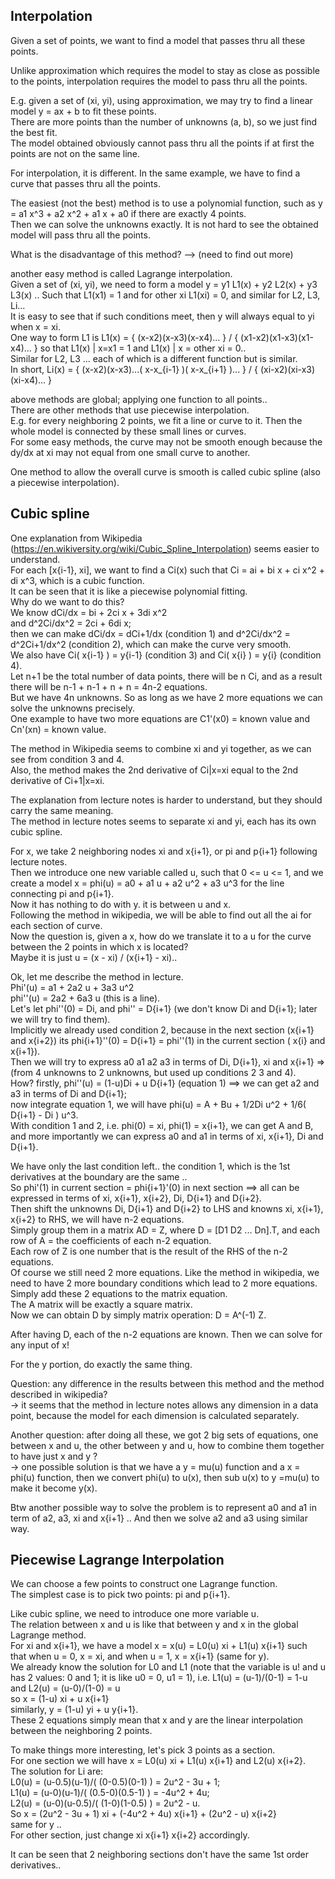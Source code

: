 Interpolation
---------------------------

Given a set of points, we want to find a model that passes thru all these points.

Unlike approximation which requires the model to stay as close as possible to the points,
interpolation requires the model to pass thru all the points.

E.g. given a set of (xi, yi), using approximation, we may try to find a linear model y = ax + b to fit these points.  
There are more points than the number of unknowns (a, b), so we just find the best fit.  
The model obtained obviously cannot pass thru all the points if at first the points are not on the same line.

For interpolation, it is different. 
In the same example, we have to find a curve that passes thru all the points.

The easiest (not the best) method is to use a polynomial function, 
such as y = a1 x^3 + a2 x^2 + a1 x + a0  if there are exactly 4 points.  
Then we can solve the unknowns exactly. 
It is not hard to see the obtained model will pass thru all the points.

What is the disadvantage of this method? 
	--> (need to find out more)

another easy method is called Lagrange interpolation.  
Given a set of (xi, yi), we need to form a model y = y1 L1(x) + y2 L2(x) + y3 L3(x) ..
Such that L1(x1) = 1 and for other xi L1(xi) = 0, and similar for L2, L3, Li...  
It is easy to see that if such conditions meet, then y will always equal to yi when x = xi.  
One way to form L1 is L1(x) = { (x-x2)(x-x3)(x-x4)... } / { (x1-x2)(x1-x3)(x1-x4)... } 
so that L1(x) | x=x1 = 1 and L1(x) | x = other xi = 0..  
Similar for L2, L3 ... each of which is a different function but is similar.  
In short, Li(x) = { (x-x2)(x-x3)...( x-x_{i-1} )( x-x_{i+1} )... } / { (xi-x2)(xi-x3)(xi-x4)... } 


above methods are global; applying one function to all points..  
There are other methods that use piecewise interpolation.  
E.g. for every neighboring 2 points, we fit a line or curve to it. 
Then the whole model is connected by these small lines or curves.  
For some easy methods, the curve may not be smooth enough because the dy/dx at xi may not equal from one small curve to another.

One method to allow the overall curve is smooth is called cubic spline (also a piecewise interpolation). 


Cubic spline
---------------------------

One explanation from Wikipedia (https://en.wikiversity.org/wiki/Cubic_Spline_Interpolation) seems easier to understand.  
For each [x{i-1}, xi], we want to find a Ci(x) such that 
Ci = ai + bi x + ci x^2 + di x^3, which is a cubic function.  
It can be seen that it is like a piecewise polynomial fitting.  
Why do we want to do this?  
We know dCi/dx = bi + 2ci x + 3di x^2  
and d^2Ci/dx^2 = 2ci + 6di x;  
then we can make dCi/dx = dCi+1/dx (condition 1) and d^2Ci/dx^2 = d^2Ci+1/dx^2 (condition 2), which can make the curve very smooth.  
We also have Ci( x{i-1} ) = y{i-1} (condition 3) and Ci( x{i} ) = y{i} (condition 4).  
Let n+1 be the total number of data points, there will be n Ci, 
and as a result there will be n-1 + n-1 + n + n = 4n-2 equations.  
But we have 4n unknowns. 
So as long as we have 2 more equations we can solve the unknowns precisely.  
One example to have two more equations are C1'(x0) = known value and Cn'(xn) = known value.

The method in Wikipedia seems to combine xi and yi together, as we can see from condition 3 and 4.  
Also, the method makes the 2nd derivative of Ci|x=xi equal to the 2nd derivative of Ci+1|x=xi.

The explanation from lecture notes is harder to understand, but they should carry the same meaning.  
The method in lecture notes seems to separate xi and yi, each has its own cubic spline.

For x, we take 2 neighboring nodes xi and x{i+1}, or pi and p{i+1} following lecture notes.  
Then we introduce one new variable called u, such that 0 <= u <= 1, and we create a model
x = phi(u) = a0 + a1 u + a2 u^2 + a3 u^3 for the line connecting pi and p{i+1}.  
Now it has nothing to do with y. it is between u and x.  
Following the method in wikipedia, we will be able to find out all the ai for each section of curve.  
Now the question is, given a x, how do we translate it to a u for the curve between the 2 points in which x is located?  
Maybe it is just u = (x - xi) / (x{i+1} - xi)..

Ok, let me describe the method in lecture.  
Phi'(u) = a1 + 2a2 u + 3a3 u^2  
phi''(u) = 2a2 + 6a3 u  (this is a line).  
Let's let phi''(0) = Di, and phi'' = D{i+1} (we don't know Di and D{i+1}; later we will try to find them).  
Implicitly we already used condition 2, because in the next section (x{i+1} and x{i+2}) its phi{i+1}''(0) = D{i+1} = phi''(1) in the current section ( x{i} and x{i+1}).    
Then we will try to express a0 a1 a2 a3 in terms of Di, D{i+1}, xi and x{i+1} => (from 4 unknowns to 2 unknowns, but used up conditions 2 3 and 4).  
How? firstly, phi''(u) = (1-u)Di + u D{i+1} (equation 1) ==> we can get a2 and a3 in terms of Di and D{i+1};  
now integrate equation 1, we will have phi(u) = A + Bu + 1/2Di u^2 + 1/6( D{i+1} - Di ) u^3.  
With condition 1 and 2, i.e. phi(0) = xi, phi(1) = x{i+1}, we can get A and B, 
and more importantly we can express a0 and a1 in terms of xi, x{i+1}, Di and D{i+1}.

We have only the last condition left.. the condition 1, which is the 1st derivatives at the boundary are the same ..  
So phi'(1) in current section = phi{i+1}'(0) in next section ==> all can be expressed in terms of xi, x{i+1}, x{i+2}, Di, D{i+1} and D{i+2}.  
Then shift the unknowns Di, D{i+1} and D{i+2} to LHS and knowns xi, x{i+1}, x{i+2} to RHS, we will have n-2 equations.  
Simply group them in a matrix AD = Z, where D = [D1 D2 ... Dn].T, and each row of A = the coefficients of each n-2 equation.  
Each row of Z is one number that is the result of the RHS of the n-2 equations.  
Of course we still need 2 more equations. 
Like the method in wikipedia, we need to have 2 more boundary conditions which lead to 2 more equations.  
Simply add these 2 equations to the matrix equation.  
The A matrix will be exactly a square matrix.   
Now we can obtain D by simply matrix operation: D = A^(-1) Z.

After having D, each of the n-2 equations are known.
Then we can solve for any input of x!  

For the y portion, do exactly the same thing.

Question: any difference in the results between this method and the method described in wikipedia?  
    -> it seems that the method in lecture notes allows any dimension in a data point, because the model for each dimension is calculated separately.

Another question: after doing all these, we got 2 big sets of equations, one between x and u, the other between y and u,
how to combine them together to have just x and y ?  
    -> one possible solution is that we have a y = mu(u) function and a x = phi(u) function, then we convert phi(u) to u(x), then sub u(x) to y =mu(u) to make it become y(x).

Btw another possible way to solve the problem is 
to represent a0 and a1 in term of a2, a3, xi and x{i+1} .. 
And then we solve a2 and a3 using similar way.


Piecewise Lagrange Interpolation
-------------------------------------

We can choose a few points to construct one Lagrange function.  
The simplest case is to pick two points: pi and p{i+1}.

Like cubic spline, we need to introduce one more variable u.  
The relation between x and u is like that between y and x in the global Lagrange method.  
For xi and x{i+1}, we have a model x = x(u) = L0(u) xi + L1(u) x{i+1} such that 
when u = 0, x = xi, and when u = 1, x = x{i+1} (same for y).  
We already know the solution for L0 and L1 
(note that the variable is u! and u has 2 values: 0 and 1; it is like u0 = 0, u1 = 1), 
i.e. L1(u) = (u-1)/(0-1) = 1-u and L2(u) = (u-0)/(1-0) = u  
so x = (1-u) xi + u x{i+1}  
similarly, y = (1-u) yi + u y{i+1}.  
These 2 equations simply mean that x and y are the linear interpolation between the neighboring 2 points.  

To make things more interesting, let's pick 3 points as a section.  
For one section we will have x = L0(u) xi + L1(u) x{i+1} and L2(u) x{i+2}.  
The solution for Li are:  
L0(u) = (u-0.5)(u-1)/( (0-0.5)(0-1) ) = 2u^2 - 3u + 1;  
L1(u) = (u-0)(u-1)/( (0.5-0)(0.5-1) ) = -4u^2 + 4u;  
L2(u) = (u-0)(u-0.5)/( (1-0)(1-0.5) ) = 2u^2 - u.  
So x = (2u^2 - 3u + 1) xi + (-4u^2 + 4u) x{i+1} + (2u^2 - u) x{i+2}   
same for y ..  
For other section, just change xi x{i+1} x{i+2} accordingly.

It can be seen that 2 neighboring sections don't have the same 1st order derivatives..
